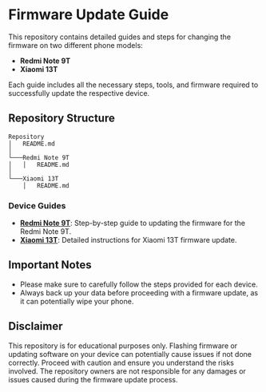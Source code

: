 # Firmware Update Guide

This repository contains detailed guides and steps for changing the firmware on two different phone models:
- **Redmi Note 9T**
- **Xiaomi 13T**

Each guide includes all the necessary steps, tools, and firmware required to successfully update the respective device.

## Repository Structure

```
Repository
│   README.md
│
└───Redmi Note 9T
│   │   README.md
│   
└───Xiaomi 13T
    │   README.md
```

### Device Guides
- **[Redmi Note 9T](Redmi%20Note%209T/)**: Step-by-step guide to updating the firmware for the Redmi Note 9T.
- **[Xiaomi 13T](Xiaomi%2013T/)**: Detailed instructions for Xiaomi 13T firmware update.

## Important Notes

- Please make sure to carefully follow the steps provided for each device.
- Always back up your data before proceeding with a firmware update, as it can potentially wipe your phone.

## Disclaimer

This repository is for educational purposes only. Flashing firmware or updating software on your device can potentially cause issues if not done correctly. Proceed with caution and ensure you understand the risks involved. The repository owners are not responsible for any damages or issues caused during the firmware update process.